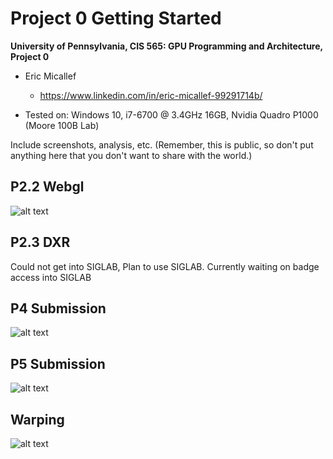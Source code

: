 Project 0 Getting Started
====================

**University of Pennsylvania, CIS 565: GPU Programming and Architecture, Project 0**

* Eric Micallef
  * https://www.linkedin.com/in/eric-micallef-99291714b/
  
* Tested on: Windows 10, i7-6700 @ 3.4GHz 16GB, Nvidia Quadro P1000 (Moore 100B Lab)

Include screenshots, analysis, etc. (Remember, this is public, so don't put
anything here that you don't want to share with the world.)


## P2.2 Webgl

![alt text](https://raw.github.com/micallef25/Project0-Getting-Started/master/images/Micallef_webgl.PNG)

## P2.3 DXR

Could not get into SIGLAB, Plan to use SIGLAB. Currently waiting on badge access into SIGLAB

## P4 Submission

![alt text](https://raw.github.com/micallef25/Project0-Getting-Started/master/images/Micallef_Part4.PNG)

## P5 Submission

![alt text](https://raw.github.com/micallef25/Project0-Getting-Started/master/images/Micallef_Part5.PNG)

## Warping 

![alt text](https://raw.github.com/micallef25/Project0-Getting-Started/master/images/Micallef_Warp.PNG)
